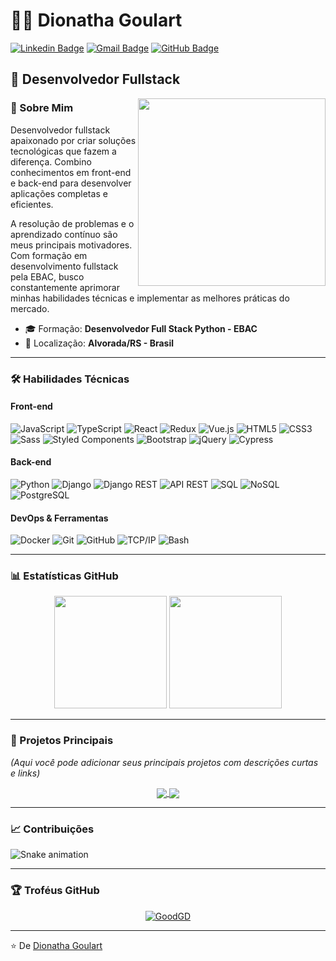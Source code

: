 # 👨‍💻 Dionatha Goulart

[![Linkedin Badge](https://img.shields.io/badge/-Dionatha%20Goulart-0077B5?style=flat-square&logo=Linkedin&logoColor=white&link=https://www.linkedin.com/in/dionatha-goulart/)](https://www.linkedin.com/in/dionatha-goulart/)
[![Gmail Badge](https://img.shields.io/badge/-dionatha.work@gmail.com-D14836?style=flat-square&logo=Gmail&logoColor=white&link=mailto:dionatha.work@gmail.com)](mailto:dionatha.work@gmail.com)
[![GitHub Badge](https://img.shields.io/badge/-GoodGD-181717?style=flat-square&logo=GitHub&logoColor=white&link=https://github.com/GoodGD)](https://github.com/GoodGD)

## 🚀 Desenvolvedor Fullstack

<img align="right" width="300" src="https://media.giphy.com/media/qgQUggAC3Pfv687qPC/giphy.gif" />

### 💫 Sobre Mim

Desenvolvedor fullstack apaixonado por criar soluções tecnológicas que fazem a diferença. Combino conhecimentos em front-end e back-end para desenvolver aplicações completas e eficientes.

A resolução de problemas e o aprendizado contínuo são meus principais motivadores. Com formação em desenvolvimento fullstack pela EBAC, busco constantemente aprimorar minhas habilidades técnicas e implementar as melhores práticas do mercado.

- 🎓 Formação: **Desenvolvedor Full Stack Python - EBAC**
- 📍 Localização: **Alvorada/RS - Brasil**

---

### 🛠️ Habilidades Técnicas

#### Front-end
![JavaScript](https://img.shields.io/badge/-JavaScript-F7DF1E?style=flat-square&logo=javascript&logoColor=black)
![TypeScript](https://img.shields.io/badge/-TypeScript-3178C6?style=flat-square&logo=typescript&logoColor=white)
![React](https://img.shields.io/badge/-React-61DAFB?style=flat-square&logo=react&logoColor=black)
![Redux](https://img.shields.io/badge/-Redux-764ABC?style=flat-square&logo=redux)
![Vue.js](https://img.shields.io/badge/-Vue.js-4FC08D?style=flat-square&logo=vue.js&logoColor=white)
![HTML5](https://img.shields.io/badge/-HTML5-E34F26?style=flat-square&logo=html5&logoColor=white)
![CSS3](https://img.shields.io/badge/-CSS3-1572B6?style=flat-square&logo=css3)
![Sass](https://img.shields.io/badge/-Sass-CC6699?style=flat-square&logo=sass&logoColor=white)
![Styled Components](https://img.shields.io/badge/-Styled_Components-DB7093?style=flat-square&logo=styled-components&logoColor=white)
![Bootstrap](https://img.shields.io/badge/-Bootstrap-7952B3?style=flat-square&logo=bootstrap&logoColor=white)
![jQuery](https://img.shields.io/badge/-jQuery-0769AD?style=flat-square&logo=jquery)
![Cypress](https://img.shields.io/badge/-Cypress-17202C?style=flat-square&logo=cypress)

#### Back-end
![Python](https://img.shields.io/badge/-Python-3776AB?style=flat-square&logo=python&logoColor=white)
![Django](https://img.shields.io/badge/-Django-092E20?style=flat-square&logo=django)
![Django REST](https://img.shields.io/badge/-Django_REST-ff1709?style=flat-square&logo=django)
![API REST](https://img.shields.io/badge/-API_REST-FF6C37?style=flat-square&logo=postman)
![SQL](https://img.shields.io/badge/-SQL-4479A1?style=flat-square&logo=mysql&logoColor=white)
![NoSQL](https://img.shields.io/badge/-NoSQL-4DB33D?style=flat-square&logo=mongodb&logoColor=white)
![PostgreSQL](https://img.shields.io/badge/-PostgreSQL-336791?style=flat-square&logo=postgresql)

#### DevOps & Ferramentas
![Docker](https://img.shields.io/badge/-Docker-2496ED?style=flat-square&logo=docker&logoColor=white)
![Git](https://img.shields.io/badge/-Git-F05032?style=flat-square&logo=git&logoColor=white)
![GitHub](https://img.shields.io/badge/-GitHub-181717?style=flat-square&logo=github)
![TCP/IP](https://img.shields.io/badge/-TCP/IP-007396?style=flat-square&logo=cisco)
![Bash](https://img.shields.io/badge/-Bash-4EAA25?style=flat-square&logo=gnu-bash&logoColor=white)

---

### 📊 Estatísticas GitHub

<div align="center">
  <img height="180em" src="https://github-readme-stats.vercel.app/api?username=GoodGD&show_icons=true&theme=tokyonight&include_all_commits=true&count_private=true"/>
  <img height="180em" src="https://github-readme-stats.vercel.app/api/top-langs/?username=GoodGD&layout=compact&langs_count=7&theme=tokyonight"/>
</div>

---

### 🚧 Projetos Principais

*(Aqui você pode adicionar seus principais projetos com descrições curtas e links)*

<div align="center">
  <a href="https://github.com/GoodGD/project-name">
    <img align="center" src="https://github-readme-stats.vercel.app/api/pin/?username=GoodGD&repo=SEU_REPOSITORIO&theme=tokyonight" />
  </a>
  <a href="https://github.com/GoodGD/project-name">
    <img align="center" src="https://github-readme-stats.vercel.app/api/pin/?username=GoodGD&repo=SEU_REPOSITORIO&theme=tokyonight" />
  </a>
</div>

---

### 📈 Contribuições

![Snake animation](https://github.com/GoodGD/GoodGD/blob/output/github-contribution-grid-snake.svg)

---

### 🏆 Troféus GitHub

<p align="center">
  <a href="https://github.com/ryo-ma/github-profile-trophy">
    <img src="https://github-profile-trophy.vercel.app/?username=GoodGD&theme=onedark&row=1" alt="GoodGD" />
  </a>
</p>

---

⭐️ De [Dionatha Goulart](https://github.com/GoodGD)
